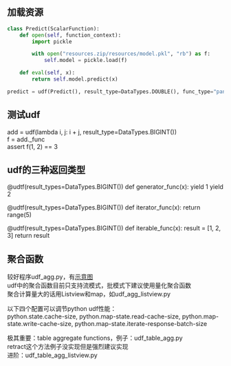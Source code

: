 ## 加载资源

```python
class Predict(ScalarFunction):
    def open(self, function_context):
        import pickle

        with open("resources.zip/resources/model.pkl", "rb") as f:
            self.model = pickle.load(f)

    def eval(self, x):
        return self.model.predict(x)

predict = udf(Predict(), result_type=DataTypes.DOUBLE(), func_type="pandas")
```

## 测试udf

add = udf(lambda i, j: i + j, result_type=DataTypes.BIGINT())  
f = add._func  
assert f(1, 2) == 3  

## udf的三种返回类型

@udtf(result_types=DataTypes.BIGINT())
def generator_func(x):
      yield 1
      yield 2

@udtf(result_types=DataTypes.BIGINT())
def iterator_func(x):
      return range(5)

@udtf(result_types=DataTypes.BIGINT())
def iterable_func(x):
      result = [1, 2, 3]
      return result

## 聚合函数

较好程序udf_agg.py，有[示意图](https://nightlies.apache.org/flink/flink-docs-release-1.15/docs/dev/python/table/udfs/python_udfs/)  
udf中的聚合函数目前只支持流模式，批模式下建议使用量化聚合函数  
聚合计算量大的话用Listview和map，如udf_agg_listview.py  

以下四个配置可以调节python udf性能：  
python.state.cache-size, 
python.map-state.read-cache-size, 
python.map-state.write-cache-size, 
python.map-state.iterate-response-batch-size

极其重要：table aggregate functions，例子：udf_table_agg.py  
retract这个方法例子没实现但是强烈建议实现  
进阶：udf_table_agg_listview.py  